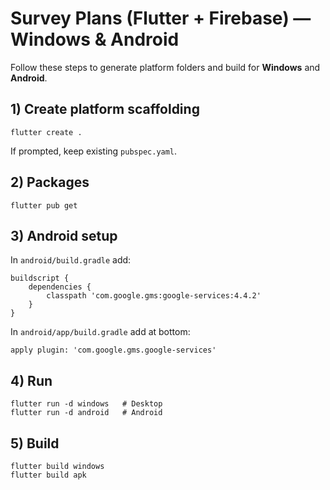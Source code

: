 # Survey Plans (Flutter + Firebase) — Windows & Android

Follow these steps to generate platform folders and build for **Windows** and **Android**.

## 1) Create platform scaffolding
```
flutter create .
```
If prompted, keep existing `pubspec.yaml`.

## 2) Packages
```
flutter pub get
```

## 3) Android setup
In `android/build.gradle` add:
```
buildscript {
    dependencies {
        classpath 'com.google.gms:google-services:4.4.2'
    }
}
```
In `android/app/build.gradle` add at bottom:
```
apply plugin: 'com.google.gms.google-services'
```

## 4) Run
```
flutter run -d windows   # Desktop
flutter run -d android   # Android
```

## 5) Build
```
flutter build windows
flutter build apk
```
